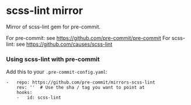 scss-lint mirror
================

Mirror of scss-lint gem for pre-commit.

For pre-commit: see https://github.com/pre-commit/pre-commit
For scss-lint: see https://github.com/causes/scss-lint


### Using scss-lint with pre-commit

Add this to your `.pre-commit-config.yaml`:

    -   repo: https://github.com/pre-commit/mirrors-scss-lint
        rev: ''  # Use the sha / tag you want to point at
        hooks:
        -   id: scss-lint
